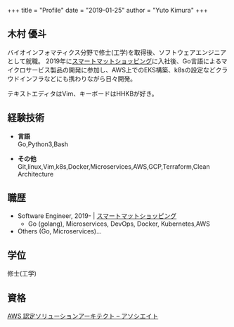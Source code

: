 +++
title = "Profile"
date = "2019-01-25"
author = "Yuto Kimura"
+++

## 木村 優斗

バイオインフォマティクス分野で修士(工学)を取得後、ソフトウェアエンジニアとして就職。
2019年に[スマートマットショッピング](https://smartshopping.co.jp/AboutUs)に入社後、Go言語によるマイクロサービス製品の開発に参加し、AWS上でのEKS構築、k8sの設定などクラウドインフラなどにも携わりながら日々開発。

テキストエディタはVim、キーボードはHHKBが好き。


## 経験技術

* **言語**<br>
Go,Python3,Bash

* **その他**<br>
Git,linux,Vim,k8s,Docker,Microservices,AWS,GCP,Terraform,Clean Architecture


## 職歴

* Software Engineer, 2019- &#124; [スマートマットショッピング](https://smartshopping.co.jp/AboutUs)
  * Go (golang), Microservices, DevOps, Docker, Kubernetes,AWS
* Others (Go, Microservices)...

## 学位

修士(工学)

## 資格

[AWS 認定ソリューションアーキテクト – アソシエイト](https://www.certmetrics.com/amazon/public/badge.aspx?i=1&t=c&d=2019-10-26&ci=AWS01092887)
